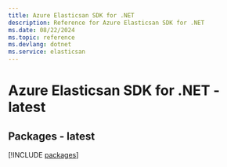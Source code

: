 ```yaml
---
title: Azure Elasticsan SDK for .NET
description: Reference for Azure Elasticsan SDK for .NET
ms.date: 08/22/2024
ms.topic: reference
ms.devlang: dotnet
ms.service: elasticsan
---
```

# Azure Elasticsan SDK for .NET - latest
## Packages - latest
[!INCLUDE [packages](elasticsan-index.md)]